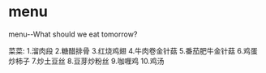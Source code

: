 # menu
menu--What should we eat tomorrow?

菜菜:
1.溜肉段
2.糖醋排骨
3.红烧鸡翅
4.牛肉卷金针菇
5.番茄肥牛金针菇
6.鸡蛋炒柿子
7.炒土豆丝
8.豆芽炒粉丝
9.咖喱鸡
10.鸡汤
